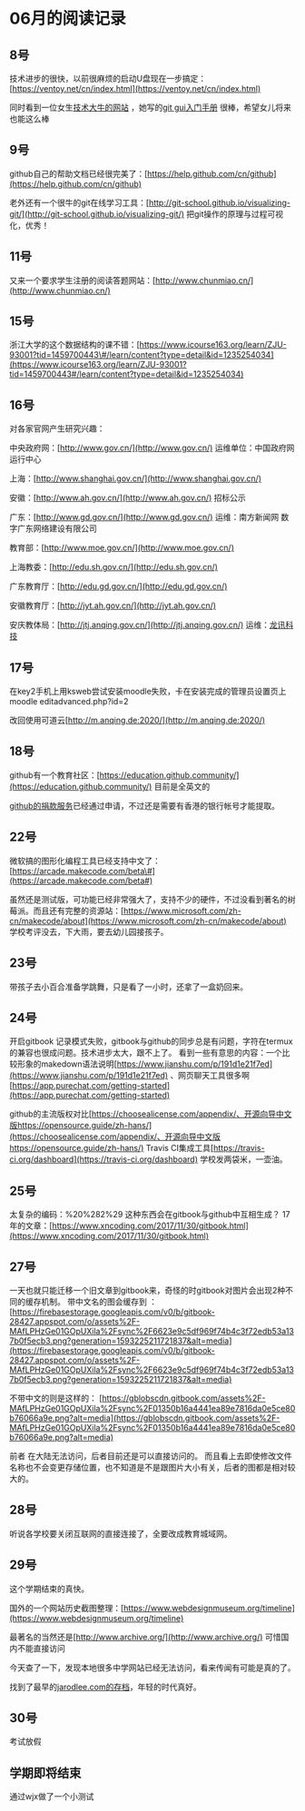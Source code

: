 # 06月的阅读记录

## 8号

技术进步的很快，以前很麻烦的启动U盘现在一步搞定：[https://ventoy.net/cn/index.html](https://ventoy.net/cn/index.html)

同时看到一位女生[技术大牛的网站](https://iruxu.com/notebook/) ，她写的[git gui入门手册](https://www.runoob.com/w3cnote/git-gui-window.html) 很棒，希望女儿将来也能这么棒

## 9号

github自己的帮助文档已经很完美了：[https://help.github.com/cn/github](https://help.github.com/cn/github)

老外还有一个很牛的git在线学习工具：[http://git-school.github.io/visualizing-git/](http://git-school.github.io/visualizing-git/) 把git操作的原理与过程可视化，优秀！

## 11号

又来一个要求学生注册的阅读答题网站：[http://www.chunmiao.cn/](http://www.chunmiao.cn/)

## 15号

浙江大学的这个数据结构的课不错：[https://www.icourse163.org/learn/ZJU-93001?tid=1459700443\#/learn/content?type=detail&id=1235254034](https://www.icourse163.org/learn/ZJU-93001?tid=1459700443#/learn/content?type=detail&id=1235254034)

## 16号

对各家官网产生研究兴趣：

中央政府网：[http://www.gov.cn/](http://www.gov.cn/) 运维单位：中国政府网运行中心

上海：[http://www.shanghai.gov.cn/](http://www.shanghai.gov.cn/)

安徽：[http://www.ah.gov.cn/](http://www.ah.gov.cn/) 招标公示

广东：[http://www.gd.gov.cn/](http://www.gd.gov.cn/) 运维：南方新闻网 数字广东网络建设有限公司

教育部：[http://www.moe.gov.cn/](http://www.moe.gov.cn/)

上海教委：[http://edu.sh.gov.cn/](http://edu.sh.gov.cn/)

广东教育厅：[http://edu.gd.gov.cn/](http://edu.gd.gov.cn/)

安徽教育厅：[http://jyt.ah.gov.cn/](http://jyt.ah.gov.cn/)

安庆教体局：[http://jtj.anqing.gov.cn/](http://jtj.anqing.gov.cn/) 运维：[龙讯科技](http://www.lonsun.cn/)

## 17号

在key2手机上用ksweb尝试安装moodle失败，卡在安装完成的管理员设置页上moodle editadvanced.php?id=2

改回使用可道云[http://m.anqing.de:2020/](http://m.anqing.de:2020/)

## 18号

github有一个教育社区：[https://education.github.community/](https://education.github.community/) 目前是全英文的

[github的捐款服务](https://help.github.com/cn/github/supporting-the-open-source-community-with-github-sponsors/setting-up-github-sponsors-for-your-user-account)已经通过申请，不过还是需要有香港的银行帐号才能提取。

## 22号

微软搞的图形化编程工具已经支持中文了：[https://arcade.makecode.com/beta\#](https://arcade.makecode.com/beta#)

虽然还是测试版，可功能已经非常强大了，支持不少的硬件，不过没看到著名的树莓派。而且还有完整的资源站：[https://www.microsoft.com/zh-cn/makecode/about](https://www.microsoft.com/zh-cn/makecode/about) 学校考评没去，下大雨，要去幼儿园接孩子。

## 23号

带孩子去小百合准备学跳舞，只是看了一小时，还拿了一盒奶回来。

## 24号

开启gitbook 记录模式失败，gitbook与github的同步总是有问题，字符在termux的兼容也很成问题。技术进步太大，跟不上了。 看到一些有意思的内容：一个比较形象的makedown语法说明[https://www.jianshu.com/p/191d1e21f7ed](https://www.jianshu.com/p/191d1e21f7ed) 、网页聊天工具很多啊[https://app.purechat.com/getting-started](https://app.purechat.com/getting-started)

github的主流版权对比[https://choosealicense.com/appendix/、开源向导中文版https://opensource.guide/zh-hans/](https://choosealicense.com/appendix/、开源向导中文版https://opensource.guide/zh-hans/) Travis CI集成工具[https://travis-ci.org/dashboard](https://travis-ci.org/dashboard) 学校发两袋米，一壶油。

## 25号

太复杂的编码：%20%282%29 这种东西会在gitbook与github中互相生成？ 17年的文章：[https://www.xncoding.com/2017/11/30/gitbook.html](https://www.xncoding.com/2017/11/30/gitbook.html)

## 27号

一天也就只能迁移一个旧文章到gitbook来，奇怪的时gitbook对图片会出现2种不同的缓存机制。 带中文名的图会缓存到 ： [https://firebasestorage.googleapis.com/v0/b/gitbook-28427.appspot.com/o/assets%2F-MAfLPHzGe01GOpUXila%2Fsync%2F6623e9c5df969f74b4c3f72edb53a137b0f5ecb3.png?generation=1593225211721837&alt=media](https://firebasestorage.googleapis.com/v0/b/gitbook-28427.appspot.com/o/assets%2F-MAfLPHzGe01GOpUXila%2Fsync%2F6623e9c5df969f74b4c3f72edb53a137b0f5ecb3.png?generation=1593225211721837&alt=media)

不带中文的则是这样的： [https://gblobscdn.gitbook.com/assets%2F-MAfLPHzGe01GOpUXila%2Fsync%2F01350b16a4441ea89e7816da0e5ce80b76066a9e.png?alt=media](https://gblobscdn.gitbook.com/assets%2F-MAfLPHzGe01GOpUXila%2Fsync%2F01350b16a4441ea89e7816da0e5ce80b76066a9e.png?alt=media)

前者 在大陆无法访问，后者目前还是可以直接访问的。 而且看上去即使修改文件名称也不会变更存储位置，也不知道是不是跟图片大小有关，后者的图都是相对较大的。

## 28号

听说各学校要关闭互联网的直接连接了，全要改成教育城域网。

## 29号

这个学期结束的真快。

国外的一个网站历史截图整理：[https://www.webdesignmuseum.org/timeline](https://www.webdesignmuseum.org/timeline)

最著名的当然还是[http://www.archive.org/](http://www.archive.org/) 可惜国内不能直接访问

今天查了一下，发现本地很多中学网站已经无法访问，看来传闻有可能是真的了。

找到了最早的[jarodlee.com的存档](https://web.archive.org/web/20030810222225/http://www.jarodlee.com/main.htm)，年轻的时代真好。

## 30号

考试放假

## 学期即将结束

通过wjx做了一个小测试

